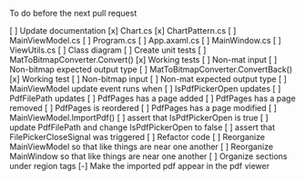 To do before the next pull request

[ ] Update documentation
    [x] Chart.cs
    [x] ChartPattern.cs
    [ ] MainViewModel.cs
    [ ] Program.cs
    [ ] App.axaml.cs
    [ ] MainWindow.cs
    [ ] ViewUtils.cs
    [ ] Class diagram
[ ] Create unit tests
    [ ] MatToBitmapConverter.Convert()
        [x] Working tests
        [ ] Non-mat input
        [ ] Non-bitmap expected output type
    [ ] MatToBitmapConverter.ConvertBack()
        [x] Working test
        [ ] Non-bitmap input
        [ ] Non-mat expected output type
    [ ] MainViewModel update event runs when
        [ ] IsPdfPickerOpen updates
        [ ] PdfFilePath updates
        [ ] PdfPages has a page added
        [ ] PdfPages has a page removed
        [ ] PdfPages is reordered
        [ ] PdfPages has a page modified
    [ ] MainViewModel.ImportPdf()
        [ ] assert that IsPdfPickerOpen is true
        [ ] update PdfFilePath and change IsPdfPickerOpen to false
        [ ] assert that FilePickerCloseSignal was triggered
[ ] Refactor code
    [ ] Reorganize MainViewModel so that like things are near one another
    [ ] Reorganize MainWindow so that like things are near one another
    [ ] Organize sections under region tags
[-] Make the imported pdf appear in the pdf viewer